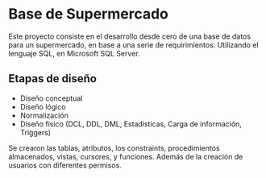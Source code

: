 <h1>Base de Supermercado</h1>
Este proyecto consiste en el desarrollo desde cero de una base de datos para un supermercado, en base a una serie de requirimientos. Utilizando el lenguaje SQL, en Microsoft SQL Server.
<h2>Etapas de diseño</h2>
<ul>
    <li> Diseño conceptual
    <li> Diseño lógico
    <li> Normalización
    <li> Diseño físico (DCL, DDL, DML, Estadísticas, Carga de información, Triggers)
</ul>

Se crearon las tablas, atributos, los constraints, procedimientos almacenados, vistas, cursores, y funciones. Además de la creación de usuarios con diferentes permisos.